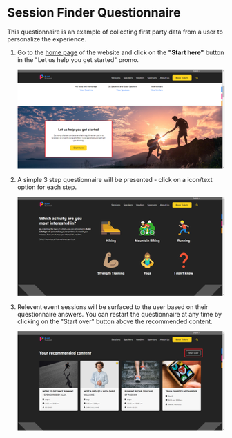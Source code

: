 # Session Finder Questionnaire

This questionnaire is an example of collecting first party data from a user to personalize the experience.

1. Go to the [home page](https://{{demoName}}-{{demoUid}}-website.vercel.app) of the website and click on the **"Start here"** button in the "Let us help you get started" promo.

    ![Search query](./media/session-finder-1.png)

1. A simple 3 step questionnaire will be presented - click on a icon/text option for each step.

    ![Q&A feature appears](./media/session-finder-2.png)

1. Relevent event sessions will be surfaced to the user based on their questionnaire answers. You can restart the questionnaire at any time by clicking on the "Start over" button above the recommended content.

    ![Q&A feature appears](./media/session-finder-3.png)
